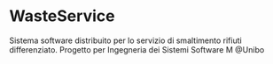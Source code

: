 # WasteService
Sistema software distribuito per lo servizio di smaltimento rifiuti differenziato. Progetto per Ingegneria dei Sistemi Software M @Unibo
